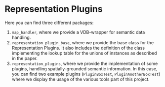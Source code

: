 Representation Plugins
======================

Here you can find three different packages:

1. `map_handler`, where we provide a VDB-wrapper for semantic data handling.
2. `representation_plugin_base`, where we provide the base class for the Representation Plugins. It also includes the definition of the class implementing the lookup table for the unions of instances as described in the paper.
3. `representation_plugins`, where we provide the implementation of some plugins, handling spatially-grounded semantic information. In this case, you can find two example plugins (`PluginBoxTest`, `PluginAnotherBoxTest`) where we display the usage of the various tools part of this project.

